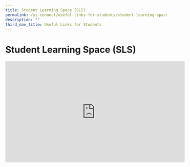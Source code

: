 ```yaml
---
title: Student Learning Space (SLS)
permalink: /yi-connect/useful-links-for-students/student-learning-space-sls/
description: ""
third_nav_title: Useful Links for Students
---
```

# **Student Learning Space (SLS)**

<iframe width="560" height="315" src="https://www.youtube.com/embed/Uwc-TIAfkiM" title="YouTube video player" frameborder="0" allow="accelerometer; autoplay; clipboard-write; encrypted-media; gyroscope; picture-in-picture" allowfullscreen></iframe>
